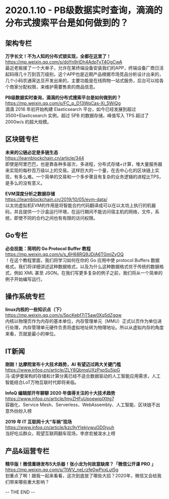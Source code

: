 **2020.1.10 - PB级数据实时查询，滴滴的分布式搜索平台是如何做到的？**
========  

## 架构专栏

**万字长文！不为人知的分布式锁实现，全都在这里了！**     
https://mp.weixin.qq.com/s/doYn9riDh4AdpTyT4OgCwA        
最近老板接了一个大单子，允许在某终端设备安装我们的APP，终端设备厂商日活起码得几十万到百万级别，这个APP也是近期产品根据市场竞品分析设计出来的，几个小码农通宵达旦开发出来的，主要功能是在线购物一站式服务，后台可以给各个商家分配权限，来维护需要售卖的商品信息。

**PB级数据实时查询，滴滴的分布式搜索平台是如何做到的？**    
https://mp.weixin.qq.com/s/FC_p_D13WqCas-Xi_5WiQg    
滴滴 2016 年初开始构建 Elasticsearch 平台，如今已经发展到超过 3500+Elasticsearch 实例，超过 5PB 的数据存储，峰值写入 TPS 超过了 2000w/s 的超大规模。

    
## 区块链专栏

**未来的公链必定是多链生态**    
https://learnblockchain.cn/article/344    
即使是阿里巴巴，也是靠各种多层次，多进程，分布式存储+计算，堆大量服务器来实现的每秒百万级以上的交易。这样巨大的一个量，在去中心化的区块链上实现，有多么难。一个简单的交易和一个多步骤且有复杂的业务逻辑的进程比TPS，是多么的没有意义。

**EVM深度分析之数据存储**    
https://learnblockchain.cn/2019/10/05/evm-data/    
以太坊虚拟机EVM的作用是将智能合约代码翻译成可以在以太坊上执行的机器码，并且提供一个沙盒运行环境，在运行期间不能访问宿主机的网络，文件，系统，即使不同的合约之间也有有限的访问权限。


## Go专栏

**必会技能：简明的 Go Protocol Buffer 教程**    
https://mp.weixin.qq.com/s/s_6H68RQ9JDiA6TGmiZyOQ    
！在这个教程里面，我们将学习如何在你的 Go 应用中使 protocol Buffers 数据格式。我们将详细讲述这种数据格式，以及为什么这种数据格式优于传统的数据格式，例如 XML 甚至 JSON。在我们写更多复杂的例子之前，我们将从一个简单的例子开始编写运行。


## 操作系统专栏 

**linux内核的一些知识点（下）**    
https://mp.weixin.qq.com/s/5pcKebf7iT5aw0Xq5dZgqw    
内核以物理页作为内存的基本单位，内存管理单元（MMU）正式以页作为单位进行处理，内存管理单元硬件负责将虚拟地址转为物理地址。所以从虚拟内存的角度来看，页就是最小的单位。

## IT新闻

**刚刚！达摩院宣布十大技术趋势，AI 有望迈过两大关键门槛**    
https://www.infoq.cn/article/ZLY8QbmqUXzPxpSu5ipG    
冯·诺伊曼架构的存储和计算分离已经不适合数据驱动的人工智能应用需求，人工智能结合LoT万物互联时代即将来临。

**InfoQ 编辑部开年聊聊 2020 年值得关注的十大技术趋势**    
https://www.infoq.cn/article/ImyZHFuUpoewipIXttg7    
容器化、Service Mesh、Serverless、WebAssembly、人工智能、区块链不出意外纷纷入榜

**2019 年 IT 互联网十大“车祸”现场**    
https://www.infoq.cn/article/kzc9yYIekjvwuOD0jyuh    
当好吃瓜群众，观望互联网翻车现场，李彦宏被泼水上榜      


## 产品&运营专栏

**精华版！微信重磅发布5大杀器！张小龙为何故意缺席？「微信公开课 PRO 」**   
https://mp.weixin.qq.com/s/TtWV_neLrzfe0wPxxLut5g    
划重点了啊！跟我一起来看看，这次到底放了哪些大招？2020年，微信又会给我们带来哪些重大影响？

-- THE END --
